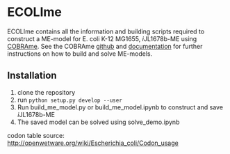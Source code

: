 # ECOLIme

ECOLIme contains all the information and building scripts required to construct
a ME-model for E. coli K-12 MG1655, *i*JL1678b-ME using
[COBRAme](https://github.com/sbrg/cobrame). See the COBRAme 
[github](https://github.com/sbrg/cobrame) and 
[documentation](https://cobrame.readthedocs.io) for further instructions on 
how to build and solve ME-models.


## Installation

1. clone the repository
2. run ```python setup.py develop --user```
3. Run build_me_model.py or build_me_model.ipynb to construct and save *i*JL1678b-ME
4. The saved model can be solved using solve_demo.ipynb


codon table source:
http://openwetware.org/wiki/Escherichia_coli/Codon_usage

